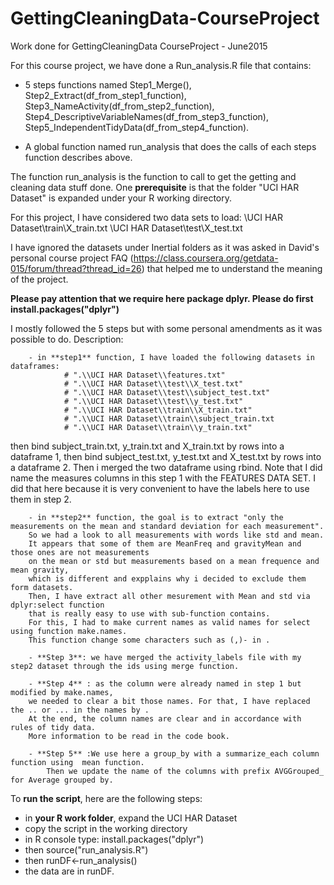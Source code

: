 # GettingCleaningData-CourseProject
Work done for GettingCleaningData CourseProject - June2015

For this course project, we have done a Run_analysis.R file that contains:
- 5 steps functions named Step1_Merge(), Step2_Extract(df_from_step1_function), Step3_NameActivity(df_from_step2_function), Step4_DescriptiveVariableNames(df_from_step3_function), Step5_IndependentTidyData(df_from_step4_function).

- A global function named run_analysis that does the calls of each steps function describes above.

The function run_analysis is the function to call to get the getting and cleaning data stuff done. One **prerequisite** is that the folder "UCI HAR Dataset" is expanded under your R working directory.

For this project, I have considered two data sets to load:
\\UCI HAR Dataset\\train\\X_train.txt
\\UCI HAR Dataset\\test\\X_test.txt

I have ignored the datasets under Inertial folders as it was asked in David's personal course project FAQ
(https://class.coursera.org/getdata-015/forum/thread?thread_id=26) that helped me to understand the meaning of the project.

**Please pay attention that we require here package dplyr.
Please do first install.packages("dplyr")**

I mostly followed the 5 steps but with some personal amendments as it was possible to do.
	Description:
	
		- in **step1** function, I have loaded the following datasets in dataframes:
				# ".\\UCI HAR Dataset\\features.txt"
				# ".\\UCI HAR Dataset\\test\\X_test.txt"
				# ".\\UCI HAR Dataset\\test\\subject_test.txt"
				# ".\\UCI HAR Dataset\\test\\y_test.txt"
				# ".\\UCI HAR Dataset\\train\\X_train.txt"
				# ".\\UCI HAR Dataset\\train\\subject_train.txt
				# ".\\UCI HAR Dataset\\train\\y_train.txt"

then bind subject_train.txt, y_train.txt and X_train.txt by rows into a dataframe 1, 
then bind subject_test.txt, y_test.txt and X_test.txt by rows into a dataframe 2. Then i merged the two dataframe using rbind.
Note that I did name the measures columns in this step 1 with the FEATURES DATA SET. I did that here because it is very convenient to have the labels here to use them in step 2.

		- in **step2** function, the goal is to extract "only the measurements on the mean and standard deviation for each measurement". 
		So we had a look to all measurements with words like std and mean. 
		It appears that some of them are MeanFreq and gravityMean and those ones are not measurements 
		on the mean or std but measurements based on a mean frequence and mean gravity, 
		which is different and expplains why i decided to exclude them form datasets. 
		Then, I have extract all other mesurement with Mean and std via dplyr:select function 
		that is really easy to use with sub-function contains. 
		For this, I had to make current names as valid names for select using function make.names. 
		This function change some characters such as (,)- in .

		- **Step 3**: we have merged the activity_labels file with my step2 dataset through the ids using merge function.
		
		- **Step 4** : as the column were already named in step 1 but modified by make.names, 
		we needed to clear a bit those names. For that, I have replaced the .. or ... in the names by .
		At the end, the column names are clear and in accordance with rules of tidy data. 
		More information to be read in the code book.

		- **Step 5** :We use here a group_by with a summarize_each column function using  mean function.
			Then we update the name of the columns with prefix AVGGrouped_ for Average grouped by.

To **run the script**, here are the following steps:
 - in **your R work folder**, expand the UCI HAR Dataset
 - copy the script in the working directory
 - in R console type: install.packages("dplyr")
 - then source("run_analysis.R")
 - then runDF<-run_analysis()
 - the data are in runDF.

